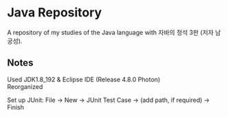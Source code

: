 # Java Repository
A repository of my studies of the Java language with 자바의 정석 3판 (저자 남궁성).

## Notes
Used JDK1.8_192 & Eclipse IDE (Release 4.8.0 Photon) <br>
Reorganized <br>

Set up JUnit: File -> New -> JUnit Test Case -> (add path, if required) -> Finish
